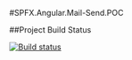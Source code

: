 #SPFX.Angular.Mail-Send.POC

##Project Build Status

[![Build status](https://dev.azure.com/Shuvodip/SPFX.Mail.Send.Angular.Trigger/_apis/build/status/SPFX.Mail.Send.Angular.Trigger-CI)](https://dev.azure.com/Shuvodip/SPFX.Mail.Send.Angular.Trigger/_build/latest?definitionId=1)
